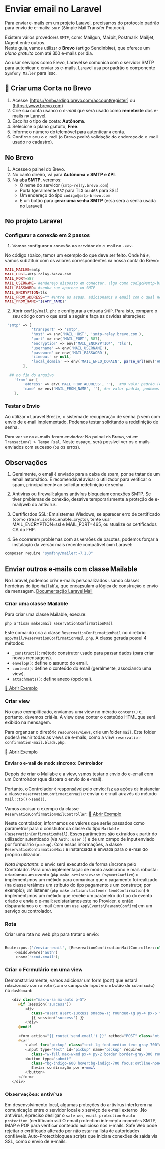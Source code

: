 # Enviar email no Laravel

Para enviar e-mails em um projeto Laravel, precisamos do protocolo padrão para envio de e-mails: `SMTP` (Simple Mail Transfer Protocol).

Existem vários provedores `SMTP`, como Mailgun, Mailpit, Postmark, Mailjet, IAgent entre outros.  
Neste guia, vamos utilizar o **Brevo** (antigo Sendinblue), que oferece um *plano gratuito* com até 300 e-mails por dia.

Ao usar serviços como Brevo, Laravel se comunica com o servidor SMTP para autenticar e enviar os e-mails. Laravel usa por padrão o componente `Symfony Mailer` para isso.

## 📧 Criar uma Conta no Brevo

1. Acesse: [https://onboarding.brevo.com/account/register] ou (https://www.brevo.com)
2. Crie sua conta usando o *e-mail* que será usado como **remetente** dos e-mails no Laravel.
3. Escolha o tipo de conta: **Autônoma**.
4. Selecione o plano gratuito, **Free**.
5. Informe o número do telemóvel para autenticar a conta.
5. Confirme seu o e-mail (o Brevo pedirá validação do endereço de e-mail usado no cadastro).

## No Brevo

1. Acesse o painel do Brevo.
2. No canto direiro, vá para **Autônoma > SMTP e API**.
3. Na aba **SMTP**, veremos:
   - O nome do servidor (`smtp-relay.brevo.com`)
   - Porta (geralmente `587` para TLS ou `465` para SSL)
   - Um endereço do tipo `código@smtp-brevo.com`
   - E um botão para **gerar uma senha SMTP** (essa será a senha usada no Laravel)


## No projeto Laravel
### Configurar a conexão em 2 passos
1. Vamos configurar a conexão ao servidor de e-mail no `.env`.

No código abaixo, temos um exemplo do que deve ser feito. Onde há `#`, vamos substituir com os valores correspondentes na nossa conta do Brevo:

```php
MAIL_MAILER=smtp
MAIL_HOST=smtp-relay.brevo.com
MAIL_PORT=587
MAIL_USERNAME= #endereço disposto em conectar, algo como codigo@smtp-brevo.com
MAIL_PASSWORD= #senha que aparece no SMTP
MAIL_ENCRYPTION=tls
MAIL_FROM_ADDRESS="" #entre as aspas, adicionamos o email com o qual nos cadastramos no Brevo.
MAIL_FROM_NAME="${APP_NAME}"
```

2. Abrir `config/mail.php` e configurar a entrada `SMTP`. Para isto, compare o seu código com o que está a seguir e faça as devidas alterações:
```php
 'smtp' => [
            'transport' => 'smtp',
            'host' => env('MAIL_HOST', 'smtp-relay.brevo.com'), 
            'port' => env('MAIL_PORT', 587),
            'encryption' => env('MAIL_ENCRYPTION', 'tls'),
            'username' => env('MAIL_USERNAME'),
            'password' => env('MAIL_PASSWORD'),
            'timeout' => null,
            'local_domain' => env('MAIL_EHLO_DOMAIN', parse_url(env('APP_URL', 'http://localhost'), PHP_URL_HOST)),
        ],

  ## no fim do arquivo
    'from' => [
        'address' => env('MAIL_FROM_ADDRESS', ''),  #no valor padrão (entre as plicas), poderá adicionar o email cadastrado no Brevo.
        'name' => env('MAIL_FROM_NAME', ''), #no valor padrão, podemos adicionar o nome da aplicação.
    ],      
```

### Testar o Envio
Ao utilizar o Laravel Breeze, o sistema de recuperação de senha já vem com envio de e-mail implementado. Podemos testar solicitando a redefinição de senha.

Para ver se os e-mails foram enviados:
No painel do Brevo, vá em `Transacional > Tempo Real`. 
Neste espaço, será possível ver os e-mails enviados com sucesso (ou os erros).


## Observações
1. Geralmente, o email é enviado para a caixa de spam, por se tratar de um email automático. É recomendável avisar o utilizador para verificar o spam, principalmente ao solicitar redefinição de senha.

2. Antivírus ou firewall: alguns antivírus bloqueiam conexões SMTP. Se tiver problemas de conexão, desative temporariamente a proteção de e-mail/web do antivírus.

3. Certificados SSL: Em sistemas Windows, se aparecer erro de certificado (como stream_socket_enable_crypto), tente usar MAIL_ENCRYPTION=ssl e MAIL_PORT=465, ou atualize os certificados CA do PHP.

4. Se ocorrerem problemas com as versões de pacotes, podemos forçar a instalação da versão mais recente compatível com Laravel:
```bash
composer require "symfony/mailer:~7.1.0"
```

## Enviar outros e-mails com classe Mailable
No Laravel, podemos criar e-mails personalizados usando classes herdeiras do tipo `Mailable`, que encapsulam a lógica de construção e envio da mensagem.
[Documentação Laravel Mail](https://laravel.com/docs/11.x/mail)

### Criar uma classe Mailable
Para criar uma classe Mailable, execute:
```bash
php artisan make:mail ReservationConfirmationMail
```
Este comando cria a classe `ReservationConfirmationMail` no diretório `app/Mail/ReservationConfirmationMail.php`. 
A classe gerada possui 4 métodos:
- `_construct()`: método construtor usado para passar dados (para criar novas mensagens).
- `envelop()`: define o assunto do email.
- `content()`: define o conteúdo do email (geralmente, associando uma view).
- `attachments()`: define anexo (opcional).

[🔗 Abrir Exemplo](file:///C:/Users/CESAE/Desktop/Mail/ReservationConfirmationMail.php)


### Criar view 
No caso exemplificado, enviamos uma view no método `content()` e, portanto, devemos criá-la. 
A view deve conter o conteúdo HTML que será exibido na mensagem.

Para organizar o diretório `resources/views`, crie um folder `mail`. Este folder poderá reunir todas as views de e-mails, como a view `reservation-confirmation-mail.blade.php`.

[🔗 Abrir Exemplo](file:///C:/Users/CESAE/Desktop/Mail/reservation-confirmation-mail.blade.php)


#### Enviar o e-mail de modo síncrono: Controlador
Depois de criar o Mailable e a view, vamos testar o envio do e-email com um Controlador (que dispara o envio do e-mail).

Portanto, o Controlador é responsável pelo envio: faz as ações de instanciar a classe `ReservationConfirmationMail` e enviar o e-mail através do método `Mail::to()->send()`.

Vamos analisar o exemplo da classe `ReservationConfirmationMailController`:
[🔗 Abrir Exemplo](file:///C:/Users/CESAE/Desktop/Mail/ReservationConfirmationMailController.php)

Neste controlador, informamos os valores que serão passados como parâmetros para o construtor da classe do tipo `Mailable` (`ReservationConfirmationMail`). Esses parâmetros são extraídos a partir do utilizador autenticado (via `Auth::user()`) e de um campo de input enviado por formulário (`pickup`). Com essas informações, a classe `ReservationConfirmationMail` é instanciada e enviada para o e-mail do próprio utilizador.

*Nota importante*: o envio será executado de forma síncrona pelo Controlador. Para uma implementação de modo assíncrono e mais robusta: criaríamos um evento (`php make artisan:event PaymentConfirm`) e implementamos um método para comunicar que o pagamento foi realizado (na classe teráimos um atributo do tipo pagamento e um construtor, por exemplo); um listener (`php make artisan:listener SendConfirmation`) e implementamos um método que recebe um parâmetro do tipo do evento criado e envia o e-mail; registaríamos este no Provider, e então dispararíamos o e-mail (com um `use App\Events\PaymentConfirm`) em um serviço ou controlador.

### Rota 
Criar uma rota no web.php para tratar o envio:
```php

Route::post('/enviar-email', [ReservationConfirmationMailController::class, 'sendReservationEmail'])
    ->middleware('auth')
    ->name('send.email');
```

### Criar o Formulário em uma view
Demonstrativamente, vamos adicionar um form (post) que estará relacionado com a rota (com o campo de input e um botão de submissão) no `dashboard`:

```php
   <div class="max-w-sm mx-auto p-5">
      @if (session('success'))
         <div
            class="alert alert-success shadow-lg rounded-lg py-4 px-6 font-semibold text-green-800 bg-green-100 ring-1 ring-green-300">
            {{ session('success') }}
         </div>
      @endif

      <form action="{{ route('send.email') }}" method="POST" class="mt-5 flex flex-col items-center space-y-2 p-2 border-2 border-gray-500 rounded-lg shadow-lg bg-gray-100">
      @csrf
         <label for="pickup" class="text-lg font-medium text-gray-700">Local de levantamento da reserva:</label>
         <input type="text" id="pickup" name="pickup" required
            class="w-full max-w-md px-4 py-2 border border-gray-300 rounded-md shadow-sm focus:outline-none focus:ring-2 focus:ring-indigo-500" />
         <button type="submit"
            class="bg-indigo-600 hover:bg-indigo-700 focus:outline-none focus:ring-4 focus:ring-indigo-300 text-white font-medium text-base md:text-lg rounded-full px-8 py-3 shadow-md hover:shadow-lg transition duration-300">
            Enviar confirmação por e-mail
         </button>
      </form>
   </div>
```

### Observações: antivírus
Em desenvolvimento local, algumas proteções do antivírus interferem na comunicação entre o servidor local e o serviço de e-mail externo. .No antivírus, é preciso desligar o `safe web`, `email protection` e `auto protection`.  (certificado ssl)
O email protection intercepta conexões SMTP, IMAP e POP para verificar conteúdo malicioso nos e-mails.
Safe Web pode rejeitar o certificado alterado por não estar na lista de autoridades confiáveis.
Auto-Protect bloquea scripts que iniciam conexões de saída via SSL, como o envio de e-mails.